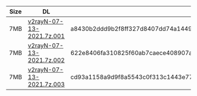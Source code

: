 |    Size   |     DL  | sha512sum |
|  ---  |  ---  |  ---  |
| 7MB | [v2rayN-07-13-2021.7z.001](https://cdn.jsdelivr.net/gh/googleians/v2rayN@main/v2rayN-07-13-2021.7z.001) | a8430b2ddd9b2f8ff327d8407dd74a1449d9480cc4e68d488bc37a13010bec93c60092faaa083e832d478bfe2e9b360400e7c6b56cc411cad0096070a5db8029 |
| 7MB | [v2rayN-07-13-2021.7z.002](https://cdn.jsdelivr.net/gh/googleians/v2rayN@main/v2rayN-07-13-2021.7z.002) | 622e8406fa310825f60ab7caece408907a99bfa23a6091ade6136c90a7ba52289cb5b9f5c385ec2559f6026263d2a3a5438b98c3dde67a5d90f77c3ba50dd9e1 |
| 7MB | [v2rayN-07-13-2021.7z.003](https://cdn.jsdelivr.net/gh/googleians/v2rayN@main/v2rayN-07-13-2021.7z.003) | cd93a1158a9d9f8a5543c0f313c1443e77afe14389b6f7d8e6031a18ad84747722549769d9c5197c34def0a3073ebdfdc13d033d97ba84f83bb3db07d6e676dd |
